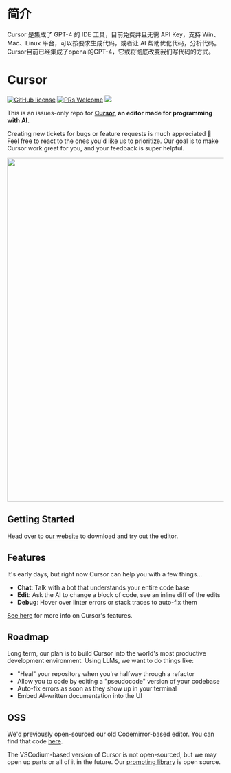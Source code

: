 # 简介
Cursor 是集成了 GPT-4 的 IDE 工具，目前免费并且无需 API Key，支持 Win、Mac、Linux 平台，可以按要求生成代码，或者让 AI 帮助优化代码，分析代码。Cursor目前已经集成了openai的GPT-4，它或将彻底改变我们写代码的方式。
# Cursor

[![GitHub license](https://img.shields.io/badge/license-MIT-blue.svg)](https://github.com/getcursor/cursor/blob/main/LICENSE) [![PRs Welcome](https://img.shields.io/badge/PRs-welcome-brightgreen.svg)]() [![](https://dcbadge.vercel.app/api/server/PJEgRywgRy?style=flat&compact=true)](https://discord.gg/PJEgRywgRy)

This is an issues-only repo for **[Cursor](https://cursor.so), an editor made for programming with AI.** 

Creating new tickets for bugs or feature requests is much appreciated 🙂 Feel free to react to the ones you'd like us to prioritize. Our goal is to make Cursor work great for you, and your feedback is super helpful.

<p align="center">
<a href="https://cursor.so/">
<img src="https://user-images.githubusercontent.com/4297743/235380904-b2efe56f-4e73-4d6b-82dd-98b414f53687.png" width="800"><br>
</a>
</p>

## Getting Started

Head over to [our website](https://cursor.so/) to download and try out the editor.

## Features

It's early days, but right now Cursor can help you with a few things...

-   **Chat**: Talk with a bot that understands your entire code base
-   **Edit**: Ask the AI to change a block of code, see an inline diff of the edits
-   **Debug**: Hover over linter errors or stack traces to auto-fix them

[See here](https://cursor.sh/features) for more info on Cursor's features.

## Roadmap

Long term, our plan is to build Cursor into the world's most productive development environment. Using LLMs, we want to do things like:

-   "Heal" your repository when you're halfway through a refactor
-   Allow you to code by editing a "pseudocode" version of your codebase
-   Auto-fix errors as soon as they show up in your terminal
-   Embed AI-written documentation into the UI

## OSS

We'd previously open-sourced our old Codemirror-based editor. You can find that code [here](https://github.com/getcursor/cursor-codemirror).

The VSCodium-based version of Cursor is not open-sourced, but we may open up parts or all of it in the future. Our [prompting library](https://github.com/anysphere/priompt) is open source.

